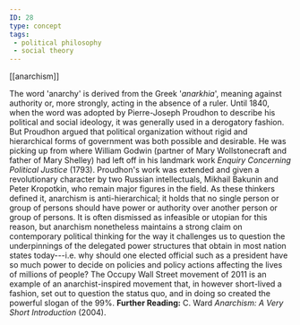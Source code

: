 ```yaml
---
ID: 28
type: concept
tags: 
 - political philosophy
 - social theory
---
```


[[anarchism]]

 The word
'anarchy' is derived from the Greek '*anarkhia*', meaning against
authority or, more strongly, acting in the absence of a ruler. Until
1840, when the word was adopted by Pierre-Joseph Proudhon to describe
his political and social ideology, it was generally used in a derogatory
fashion. But Proudhon argued that political organization without rigid
and hierarchical forms of government was both possible and desirable. He
was picking up from where William Godwin (partner of Mary Wollstonecraft
and father of Mary Shelley) had left off in his landmark work *Enquiry Concerning Political Justice* (1793). Proudhon's work was extended and
given a revolutionary character by two Russian intellectuals, Mikhail
Bakunin and Peter Kropotkin, who remain major figures in the field. As
these thinkers defined it, anarchism is anti-hierarchical; it holds that
no single person or group of persons should have power or authority over
another person or group of persons. It is often dismissed as infeasible
or utopian for this reason, but anarchism nonetheless maintains a strong
claim on contemporary political thinking for the way it challenges us to
question the underpinnings of the delegated power structures that obtain
in most nation states today---i.e. why should one elected official such
as a president have so much power to decide on policies and policy
actions affecting the lives of millions of people? The Occupy Wall
Street movement of 2011 is an example of an anarchist-inspired movement
that, in however short-lived a fashion, set out to question the status
quo, and in doing so created the powerful slogan of the 99%.
**Further Reading:** C. Ward *Anarchism: A Very Short Introduction*
(2004).
